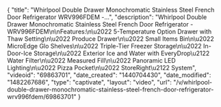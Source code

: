 {
    "title": "Whirlpool Double Drawer Monochromatic Stainless Steel French Door Refrigerator WRV996FDEM -...",
    "description": "Whirlpool Double Drawer Monochromatic Stainless Steel French Door Refrigerator - WRV996FDEM\n\nFeatures:\n\u2022 5-Temperature Option Drawer with Thaw Setting\n\u2022 Produce Drawer\n\u2022 Small Items Bin\n\u2022 MicroEdge Glo Shelves\n\u2022 Triple-Tier Freezer Storage\n\u2022 In-Door-Ice Storage\n\u2022 Exterior Ice and Water with EveryDrop\u2122 Water Filter\n\u2022 Measured Fill\n\u2022 Panoramic LED Lighting\n\u2022 Pizza Pocket\n\u2022 StoreRight\u2122 System",
    "videoid": "69863701",
    "date_created": "1440704430",
    "date_modified": "1482267686",
    "type": "captivate",
    "layout": "video",
    "url": "\/v\/whirlpool-double-drawer-monochromatic-stainless-steel-french-door-refrigerator-wrv996fdem\/69863701"
}